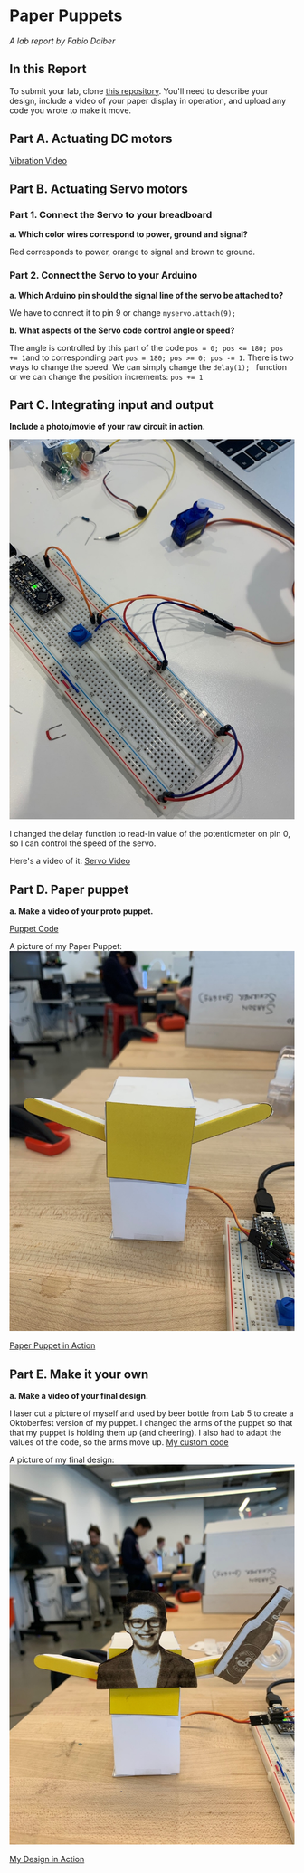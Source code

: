 # Paper Puppets

*A lab report by Fabio Daiber*

## In this Report

To submit your lab, clone [this repository](https://github.com/FAR-Lab/IDD-Fa18-Lab4). You'll need to describe your design, include a video of your paper display in operation, and upload any code you wrote to make it move.

## Part A. Actuating DC motors

[Vibration Video](https://drive.google.com/open?id=1isKOBMmfbaOxNuLnahqa5YrcVpXh_io0)

## Part B. Actuating Servo motors

### Part 1. Connect the Servo to your breadboard

**a. Which color wires correspond to power, ground and signal?**

Red corresponds to power, orange to signal and brown to ground.

### Part 2. Connect the Servo to your Arduino

**a. Which Arduino pin should the signal line of the servo be attached to?**

We have to connect it to pin 9 or change ```myservo.attach(9);```

**b. What aspects of the Servo code control angle or speed?**

The angle is controlled by this part of the code ```pos = 0; pos <= 180; pos += 1```and to corresponding part ```pos = 180; pos >= 0; pos -= 1```.
There is two ways to change the speed. We can simply change the  ```delay(1); ``` function or we can change the position increments: ```pos += 1```


## Part C. Integrating input and output

**Include a photo/movie of your raw circuit in action.**

![alt text](https://github.com/fpdaiber/IDD-Fa19-Lab4/blob/master/IMG_2503.jpg)

I changed the delay function to read-in value of the potentiometer on pin 0, so I can control the speed of the servo.

Here's a video of it:
[Servo Video](https://drive.google.com/open?id=1Tl09XW48sgCKS4SdLj2nl0IF0YdvIIM7)

## Part D. Paper puppet

**a. Make a video of your proto puppet.**


[Puppet Code](https://github.com/fpdaiber/IDD-Fa19-Lab4/blob/master/Sweep_custom.ino)

A picture of my Paper Puppet: 
![alt text](https://github.com/fpdaiber/IDD-Fa19-Lab4/blob/master/IMG_2506.jpg)

[Paper Puppet in Action](https://drive.google.com/open?id=1mFsz0HgUdKCluEyXN6JpKxVwe3Brqm07)



## Part E. Make it your own

**a. Make a video of your final design.**

I laser cut a picture of myself and used by beer bottle from Lab 5 to create a Oktoberfest version of my puppet. I changed the arms of the puppet so that that my puppet is holding them up (and cheering). I also had to adapt the values of the code, so the arms move up. 
[My custom code ](https://github.com/fpdaiber/IDD-Fa19-Lab4/blob/master/Sweep_puppet_custom.ino)

A picture of my final design: 
![alt text](https://github.com/fpdaiber/IDD-Fa19-Lab4/blob/master/IMG_2510.jpg)

[My Design in Action](https://drive.google.com/open?id=1NVv9HleZR6zF_Bxx6z5VY4Yyxx3AAPdK)
 
